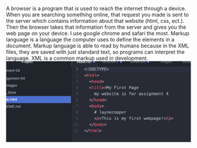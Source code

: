 A browser is a program that is used to reach the internet through a device. When you are searching something online, that request you made is sent to the server which contains information about that website (html, css, ect.). Then the browser takes that information from the server and gives you the web page on your device. I use google chrome and safari the most.
Markup language is a language the computer uses to define the elements in a document. Markup language is able to read by humans because in the XML files, they are saved with just standard text, so programs can interpret the language. XML is a common markup used in development.
![screenshot](./Images/screenshot.png)
